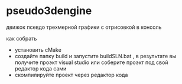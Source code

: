 # pseudo3dengine
движок псевдо трехмерной графики с отрисовкой в консоль


как собрать
- установить cMake
- создайте папку build и запустите buildSLN.bat , в результате вы получите проэкт visual studio
или соберите проэкт под свой редактор кода сами
- скомпилируйте проект через редактор кода

